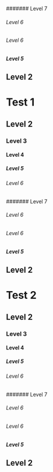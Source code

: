 ####### Level 7
###### Level 6
###### Level 6
##### Level 5
## Level 2

# Test 1
## Level 2
### Level 3
#### Level 4
##### Level 5
###### Level 6
####### Level 7
###### Level 6
###### Level 6
##### Level 5
## Level 2

# Test 2
## Level 2
### Level 3
#### Level 4
##### Level 5
###### Level 6
####### Level 7
###### Level 6
###### Level 6
##### Level 5
## Level 2
